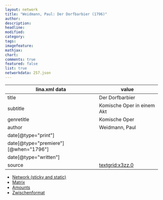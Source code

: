 ```yaml
---
layout: network
title: "Weidmann, Paul: Der Dorfbarbier (1796)"
author:
description:
headline:
modified:
category:
tags:
imagefeature: 
mathjax: 
chart: 
comments: true
featured: false
list: true
networkdata: 257.json
---
```

lina.xml data  | value
------------- | -------------
title|Der Dorfbarbier
subtitle|Komische Oper in einem Akt
genretitle|Komische Oper
author|Weidmann, Paul
date[@type="print"]|
date[@type="premiere"][@when="1796"]|
date[@type="written"]|
source|[textgrid:x3zz.0](https://textgridlab.org/1.0/tgcrud-public/rest/textgrid:x3zz.0/data)



* [Network (sticky and static)](/network257)
* [Matrix](/matrix257)
* [Amounts](/amounts257)
* [Zwischenformat](/lina257 )

